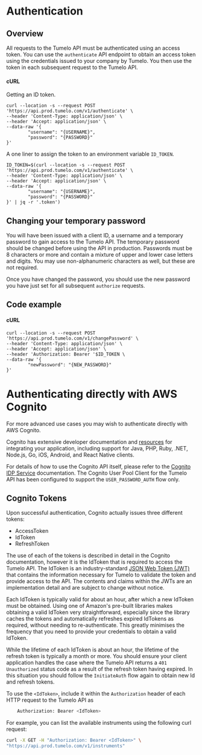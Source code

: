 # Authentication

## Overview

All requests to the Tumelo API must be authenticated using an access token. You can use the `authenticate` API endpoint to obtain an access token using the credentials issued to your company by Tumelo. You then use the token in each subsequent request to the Tumelo API.


#### cURL

Getting an ID token.

```shell
curl --location -s --request POST 'https://api.prod.tumelo.com/v1/authenticate' \
--header 'Content-Type: application/json' \
--header 'Accept: application/json' \
--data-raw '{
        "username": "{USERNAME}",
        "password": "{PASSWORD}"
}' 
```

A one liner to assign the token to an environment variable `ID_TOKEN`.

```shell
ID_TOKEN=$(curl --location -s --request POST 'https://api.prod.tumelo.com/v1/authenticate' \
--header 'Content-Type: application/json' \
--header 'Accept: application/json' \
--data-raw '{
        "username": "{USERNAME}",
        "password": "{PASSWORD}"
}' | jq -r '.token')
```

## Changing your temporary password

You will have been issued with a client ID, a username and a temporary password to gain access to the Tumelo API. The temporary password should be changed before using the API in production. Passwords must be 8 characters or more and contain a mixture of upper and lower case letters and digits. You may use non-alphanumeric characters as well, but these are not required.

Once you have changed the password, you should use the new password you have just set for all subsequent `authorize` requests.

## Code example

#### cURL

```shell
curl --location -s --request POST 'https://api.prod.tumelo.com/v1/changePassword' \
--header 'Content-Type: application/json' \
--header 'Accept: application/json' \
--header 'Authorization: Bearer '$ID_TOKEN \
--data-raw '{
        "newPassword": "{NEW_PASSWORD}"
}'
```

# Authenticating directly with AWS Cognito

For more advanced use cases you may wish to authenticate directly with AWS Cognito.

Cognito has extensive developer documentation and [resources](https://aws.amazon.com/cognito/dev-resources/) for integrating your  application, including support for Java, PHP, Ruby, .NET, Node.js, Go, iOS, Android, and React Native clients.

For details of how to use the Cognito API itself, please refer to the [Cognito IDP Service](https://docs.aws.amazon.com/cli/latest/reference/cognito-idp/index.html) documentation. The Cognito User Pool Client for the Tumelo API has been configured to support the `USER_PASSWORD_AUTH` flow only.

## Cognito Tokens

Upon successful authentication, Cognito actually issues three different tokens:

* AccessToken
* IdToken
* RefreshToken

The use of each of the tokens is described in detail in the Cognito documentation, however it is the IdToken that is required to access the Tumelo API. The IdToken is an industry-standard [JSON Web Token (JWT)](https://jwt.io) that contains the information necessary for Tumelo to validate the token and provide access to the API. The contents and claims within the JWTs are an implementation detail and are subject to change without notice.

Each IdToken is typically valid for about an hour, after which a new IdToken must be obtained. Using one of Amazon's pre-built libraries makes obtaining a valid IdToken very straightforward, especially since the library caches the tokens and automatically refreshes expired IdTokens as required, without needing to re-authenticate. This greatly minimises the frequency that you need to provide your credentials to obtain a valid IdToken.

While the lifetime of each IdToken is about an hour, the lifetime of the refresh token is typically a month or more. You should ensure your client application handles the case where the Tumelo API returns a `401 Unauthorized` status code as a result of the refresh token having expired. In this situation you should follow the `InitiateAuth` flow again to obtain new Id and refresh tokens.


To use the `<IdToken>`, include it within the `Authorization` header of each HTTP request to the Tumelo API as

```bash
    Authorization: Bearer <IdToken>
```

For example, you can list the available instruments using the following curl request:

```bash
curl -X GET -H "Authorization: Bearer <IdToken>" \
"https://api.prod.tumelo.com/v1/instruments"
```
